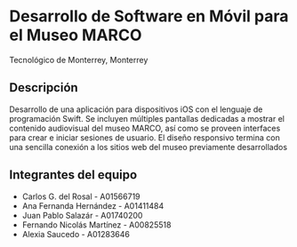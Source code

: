 # Desarrollo de Software en Móvil para el Museo MARCO
Tecnológico de Monterrey, Monterrey

## Descripción
Desarrollo de una aplicación para dispositivos iOS con el lenguaje de programación Swift. Se incluyen múltiples pantallas dedicadas a mostrar el contenido audiovisual del museo MARCO, así como se proveen interfaces para crear e iniciar sesiones de usuario. El diseño responsivo termina con una sencilla conexión a los sitios web del museo previamente desarrollados

## Integrantes del equipo
- Carlos G. del Rosal - A01566719
- Ana Fernanda Hernández - A01411484
- Juan Pablo Salazár - A01740200
- Fernando Nicolás Martínez - A00825518
- Alexia Saucedo - A01283646
